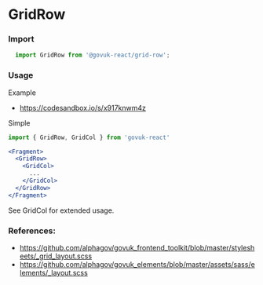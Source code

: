 GridRow
=======

### Import
```js
  import GridRow from '@govuk-react/grid-row';
```
<!-- STORY -->

### Usage

Example

* https://codesandbox.io/s/x917knwm4z

Simple

```jsx
import { GridRow, GridCol } from 'govuk-react'

<Fragment>
  <GridRow>
    <GridCol>
      ...
    </GridCol>
  </GridRow>
</Fragment>
```

See GridCol for extended usage.

### References:

- https://github.com/alphagov/govuk_frontend_toolkit/blob/master/stylesheets/_grid_layout.scss
- https://github.com/alphagov/govuk_elements/blob/master/assets/sass/elements/_layout.scss


